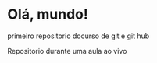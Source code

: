 # Olá, mundo!
 primeiro repositorio docurso de git e git hub

 Repositorio durante uma aula ao vivo
